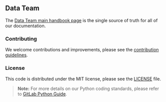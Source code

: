 ## Data Team

The [Data Team main handbook page](https://about.gitlab.com/handbook/business-technology/data-team/) is the single source of truth for all of our documentation. 

### Contributing

We welcome contributions and improvements, please see the [contribution guidelines](CONTRIBUTING.md).

### License

This code is distributed under the MIT license, please see the [LICENSE](LICENSE) file. 

> **Note:** For more details on our Python coding standards, please refer to [GitLab Python Guide](https://about.gitlab.com/handbook/business-technology/data-team/platform/python-guide/).